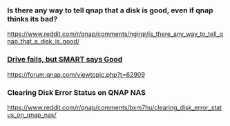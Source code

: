 ### Is there any way to tell qnap that a disk is good, even if qnap thinks its bad?
https://www.reddit.com/r/qnap/comments/ngirqr/is_there_any_way_to_tell_qnap_that_a_disk_is_good/

### [Drive fails, but SMART says Good](https://forum.qnap.com/viewtopic.php?t=62909)
https://forum.qnap.com/viewtopic.php?t=62909
### Clearing Disk Error Status on QNAP NAS
https://www.reddit.com/r/qnap/comments/bxm7hu/clearing_disk_error_status_on_qnap_nas/

